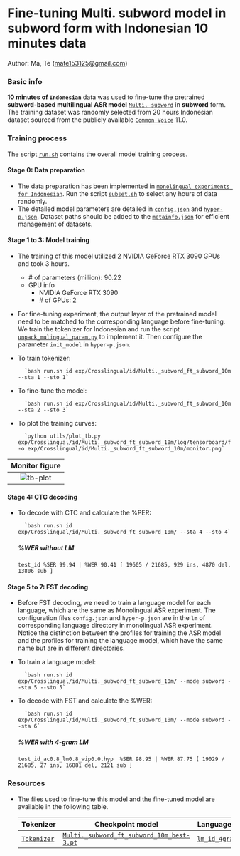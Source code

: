 # Fine-tuning Multi. subword model in subword form with Indonesian 10 minutes data
Author: Ma, Te (mate153125@gmail.com)
### Basic info

__10 minutes of `Indonesian`__ data was used to fine-tune the pretrained __subword-based multilingual ASR model__ [`Multi._subword`](../../../Multilingual/Multi._subword/readme.md) in __subword__ form. The training dataset was randomly selected from 20 hours Indonesian dataset sourced from the publicly available [`Common Voice`](https://commonvoice.mozilla.org/) 11.0. 


### Training process

The script [`run.sh`](../../../run.sh) contains the overall model training process.

#### Stage 0: Data preparation
* The data preparation has been implemented in [`monolingual experiments for Indonesian`](../../../Monolingual/id/Mono._phoneme_20h/readme.md). Run the script [`subset.sh`](../../../../local/tools/subset.sh) to select any hours of data randomly.
* The detailed model parameters are detailed in [`config.json`](config.json) and [`hyper-p.json`](hyper-p.json). Dataset paths should be added to the [`metainfo.json`](../../../data/metainfo.json) for efficient management of datasets.

#### Stage 1 to 3: Model training
* The training of this model utilized 2 NVIDIA GeForce RTX 3090 GPUs and took 3 hours. 
  * \# of parameters (million): 90.22
  * GPU info
      * NVIDIA GeForce RTX 3090
      * \# of GPUs: 2

* For fine-tuning experiment, the output layer of the pretrained model need to be matched to the corresponding language before fine-tuning. We train the tokenizer for Indonesian and run the script [`unpack_mulingual_param.py`](../../../../local/tools/unpack_mulingual_param.py) to implement it. Then configure the parameter `init_model` in `hyper-p.json`.

* To train tokenizer:

        `bash run.sh id exp/Crosslingual/id/Multi._subword_ft_subword_10m --sta 1 --sto 1`
* To fine-tune the model:

        `bash run.sh id exp/Crosslingual/id/Multi._subword_ft_subword_10m --sta 2 --sto 3`
* To plot the training curves:

        `python utils/plot_tb.py exp/Crosslingual/id/Multi._subword_ft_subword_10m/log/tensorboard/file -o exp/Crosslingual/id/Multi._subword_ft_subword_10m/monitor.png`

|     Monitor figure    |
|:-----------------------:|
|![tb-plot](./monitor.png)|

#### Stage 4: CTC decoding
* To decode with CTC and calculate the %PER:

        `bash run.sh id exp/Crosslingual/id/Multi._subword_ft_subword_10m/ --sta 4 --sto 4`

    ##### %WER without LM
    ```
    test_id %SER 99.94 | %WER 90.41 [ 19605 / 21685, 929 ins, 4870 del, 13806 sub ]
    ```

#### Stage 5 to 7: FST decoding
* Before FST decoding, we need to train a language model for each language, which are the same as Monolingual ASR experiment. The configuration files `config.json` and `hyper-p.json` are in the `lm` of corresponding language directory in monolingual ASR experiment. Notice the distinction between the profiles for training the ASR model and the profiles for training the language model, which have the same name but are in different directories.
* To train a language model:

        `bash run.sh id exp/Crosslingual/id/Multi._subword_ft_subword_10m/ --mode subword --sta 5 --sto 5`

* To decode with FST and calculate the %WER:

        `bash run.sh id exp/Crosslingual/id/Multi._subword_ft_subword_10m/ --mode subword --sta 6`

    ##### %WER with 4-gram LM
    ```
    test_id_ac0.8_lm0.8_wip0.0.hyp  %SER 98.95 | %WER 87.75 [ 19029 / 21685, 27 ins, 16881 del, 2121 sub ]
    ```

### Resources
* The files used to fine-tune this model and the fine-tuned model are available in the following table.

    | Tokenizer | Checkpoint model | Language model | Tensorboard log |
    | ----------- | ----------- | ----------- | ----------- |
    | [`Tokenizer`](http://cat-ckpt.oss-cn-beijing.aliyuncs.com/cat-multilingual/cv-lang10/dict/id/tokenizer_bpe500.tknz?OSSAccessKeyId=LTAI5tF9KeigLW4UoLbK9vnJ&Expires=2064643390&Signature=Plh4OaA8%2FKbh6l8Q21PrWO87X1g%3D) | [`Multi._subword_ft_subword_10m_best-3.pt`](https://cat-ckpt.oss-cn-beijing.aliyuncs.com/cat-multilingual/cv-lang10/exp/id/Multi._subword_ft_subword_10m_best-3.pt) | [`lm_id_4gram.arpa`](https://cat-ckpt.oss-cn-beijing.aliyuncs.com/cat-multilingual/cv-lang10/exp/id/lm_id_4gram.arpa) | [`tb_Multi._subword_ft_subword_10m`](https://cat-ckpt.oss-cn-beijing.aliyuncs.com/cat-multilingual/cv-lang10/exp/id/tb_log_Multi._subword_ft_subword_10m.tar.gz) |